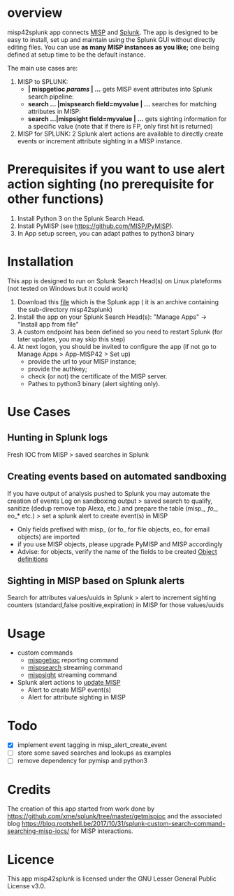# overview
misp42splunk app connects [MISP](http://www.misp-project.org/) and [Splunk](www.splunk.com).
The app is designed to be easy to install, set up and maintain using the Splunk GUI without directly editing files.
You can use **as many MISP instances as you like;** one being defined at setup time to be the default instance.

The main use cases are:
1. MISP to SPLUNK:
	- **| mispgetioc _params_ | ...** gets MISP event attributes into Splunk search pipeline: 
	- **search ... |mispsearch field=myvalue | ...** searches for matching attributes in MISP: 
	- **search ...|mispsight field=myvalue | ...** gets sighting information for a specific value (note that if there is FP, only first hit is returned)
2. MISP for SPLUNK: 2 Splunk alert actions are available to directly create events or increment attribute sighting in a MISP instance. 

# Prerequisites if you want to use alert action sighting (no prerequisite for other functions)
1. Install Python 3 on the Splunk Search Head.
2. Install PyMISP (see https://github.com/MISP/PyMISP).
3. In App setup screen, you can adapt pathes to python3 binary

# Installation
This app is designed to run on Splunk Search Head(s) on Linux plateforms (not tested on Windows but it could work)
1. Download this [file](misp42splunk.tar.gz) which is the Splunk app ( it is an archive containing the sub-directory misp42splunk)
3. Install the app on your Splunk Search Head(s): "Manage Apps" -> "Install app from file"
4. A custom endpoint has been defined so you need to restart Splunk (for later updates, you may skip this step)
5. At next logon, you should be invited to configure the app (if not go to Manage Apps > App-MISP42 > Set up) 
    - provide the url to your MISP instance;
    - provide the authkey;
    - check (or not) the certificate of the MISP server.
    - Pathes to python3 binary (alert sighting only).

# Use Cases

## Hunting in Splunk logs
Fresh IOC from MISP > saved searches in Splunk 

## Creating events based on automated sandboxing
If you have output of analysis pushed to Splunk you may automate the creation of events
Log on sandboxing output > saved search to qualify, sanitize (dedup remove top Alexa, etc.) and prepare the table (misp_*, fo_*, eo_* etc.) > set a splunk alert to create event(s) in MISP
* Only fields prefixed with misp_ (or fo_ for file objects, eo_ for email objects) are imported
* if you use MISP objects, please upgrade PyMISP and MISP accordingly
* Advise: for objects, verify the name of the fields to be created [Object definitions](https://github.com/MISP/misp-objects/tree/master/objects)

## Sighting in MISP based on Splunk alerts
Search for attributes values/uuids in Splunk > alert to increment sighting counters (standard,false positive,expiration) in MISP for those values/uuids 

# Usage
- custom commands
    * [mispgetioc](docs/mispgetioc.md) reporting command
    * [mispsearch](docs/mispsearch.md) streaming command
    * [mispsight](docs/mispsight.md) streaming command
- Splunk alert actions to [update MISP](docs/mispalerts.md)
    *  Alert to create MISP event(s)
    *  Alert for attribute sighting in MISP

# Todo
- [X] implement event tagging in misp_alert_create_event
- [ ] store some saved searches and lookups as examples
- [ ] remove dependency for pymisp and python3

# Credits
The creation of this app started from work done by https://github.com/xme/splunk/tree/master/getmispioc and the associated blog https://blog.rootshell.be/2017/10/31/splunk-custom-search-command-searching-misp-iocs/ for MISP interactions.

# Licence
This app misp42splunk is licensed under the GNU Lesser General Public License v3.0.

